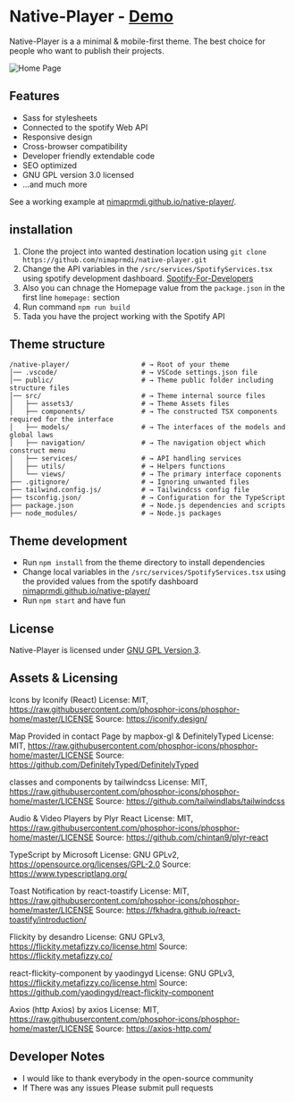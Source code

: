 # Native-Player - [Demo](https://nimaprmdi.github.io/native-player/)

Native-Player is a a minimal & mobile-first theme. The best choice for people who want to publish their projects.

![Home Page](screenshot.png)

## Features

-   Sass for stylesheets
-   Connected to the spotify Web API
-   Responsive design
-   Cross-browser compatibility
-   Developer friendly extendable code
-   SEO optimized
-   GNU GPL version 3.0 licensed
-   …and much more

See a working example at [nimaprmdi.github.io/native-player/](https://nimaprmdi.github.io/native-player/).

## installation

1.  Clone the project into wanted destination location using `git clone https://github.com/nimaprmdi/native-player.git`
2.  Change the API variables in the `/src/services/SpotifyServices.tsx` using spotify development dashboard. [Spotify-For-Developers](https://developer.spotify.com/dashboard/)
3.  Also you can chnage the Homepage value from the `package.json` in the first line `homepage:` section
4.  Run command `npm run build`
5.  Tada you have the project working with the Spotify API

## Theme structure

```shell
/native-player/                  # → Root of your theme
│── .vscode/                     # → VSCode settings.json file
│── public/                      # → Theme public folder including structure files
│── src/                         # → Theme internal source files
│   ├── assets3/                 # → Theme Assets files
│   ├── components/              # → The constructed TSX components required for the interface
│   ├── models/                  # → The interfaces of the models and global laws
│   ├── navigation/              # → The navigation object which construct menu
│   ├── services/                # → API handling services
│   ├── utils/                   # → Helpers functions
│   └── views/                   # → The primary interface coponents
├── .gitignore/                  # → Ignoring unwanted files
├── tailwind.config.js/          # → Tailwindcss config file
├── tsconfig.json/               # → Configuration for the TypeScript
├── package.json                 # → Node.js dependencies and scripts
├── node_modules/                # → Node.js packages
```

## Theme development

-   Run `npm install` from the theme directory to install dependencies
-   Change local variables in the `/src/services/SpotifyServices.tsx` using the provided values from the spotify dashboard [nimaprmdi.github.io/native-player/](https://nimaprmdi.github.io/native-player/)
-   Run `npm start` and have fun

## License

Native-Player is licensed under [GNU GPL Version 3](https://www.gnu.org/licenses/gpl-3.0.en.html).

## Assets & Licensing

Icons by Iconify (React)
License: MIT, https://raw.githubusercontent.com/phosphor-icons/phosphor-home/master/LICENSE
Source: https://iconify.design/

Map Provided in contact Page by mapbox-gl & DefinitelyTyped
License: MIT, https://raw.githubusercontent.com/phosphor-icons/phosphor-home/master/LICENSE
Source: https://github.com/DefinitelyTyped/DefinitelyTyped

classes and components by tailwindcss
License: MIT, https://raw.githubusercontent.com/phosphor-icons/phosphor-home/master/LICENSE
Source: https://github.com/tailwindlabs/tailwindcss

Audio & Video Players by Plyr React
License: MIT, https://raw.githubusercontent.com/phosphor-icons/phosphor-home/master/LICENSE
Source: https://github.com/chintan9/plyr-react

TypeScript by Microsoft
License: GNU GPLv2, https://opensource.org/licenses/GPL-2.0
Source: https://www.typescriptlang.org/

Toast Notification by react-toastify
License: MIT, https://raw.githubusercontent.com/phosphor-icons/phosphor-home/master/LICENSE
Source: https://fkhadra.github.io/react-toastify/introduction/

Flickity by desandro
License: GNU GPLv3, https://flickity.metafizzy.co/license.html
Source: https://flickity.metafizzy.co/

react-flickity-component by yaodingyd
License: GNU GPLv3, https://flickity.metafizzy.co/license.html
Source: https://github.com/yaodingyd/react-flickity-component

Axios (http Axios) by axios
License: MIT, https://raw.githubusercontent.com/phosphor-icons/phosphor-home/master/LICENSE
Source: https://axios-http.com/

## Developer Notes

-   I would like to thank everybody in the open-source community
-   If There was any issues Please submit pull requests
